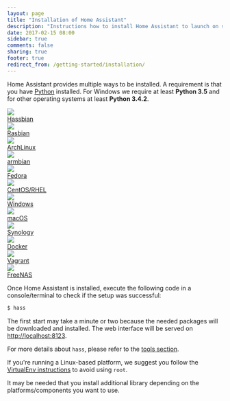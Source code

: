 ```yaml
---
layout: page
title: "Installation of Home Assistant"
description: "Instructions how to install Home Assistant to launch on start."
date: 2017-02-15 08:00
sidebar: true
comments: false
sharing: true
footer: true
redirect_from: /getting-started/installation/
---
```


Home Assistant provides multiple ways to be installed. A requirement is that you have [Python](https://www.python.org/downloads/) installed. For Windows we require at least **Python 3.5** and for other operating systems at least **Python 3.4.2**.

<div class="text-center hass-option-cards" markdown="0">
  <a class='option-card' href='/docs/hassbian/installation/'>
    <div class='img-container'>
      <img src='/images/supported_brands/home-assistant.png' />
    </div>
    <div class='title'>Hassbian</div>
  </a>
  <a class='option-card' href='/docs/installation/raspberry-pi/'>
    <div class='img-container'>
      <img src='/images/supported_brands/raspberry-pi.png' />
    </div>
    <div class='title'>Rasbian</div>
  </a>
  <a class='option-card' href='/docs/installation/archlinux/'>
    <div class='img-container'>
      <img src='/images/supported_brands/archlinux.png' />
    </div>
    <div class='title'>ArchLinux</div>
  </a>
  <a class='option-card' href='/docs/installation/armbian/'>
    <div class='img-container'>
      <img src='/images/supported_brands/armbian.png' />
    </div>
    <div class='title'>armbian</div>
  </a>
  <a class='option-card' href='/docs/installation/fedora/'>
    <div class='img-container'>
      <img src='/images/supported_brands/fedora.png' />
    </div>
    <div class='title'>Fedora</div>
  </a>
  <a class='option-card' href='/docs/installation/centos/'>
    <div class='img-container'>
      <img src='/images/supported_brands/centos.png' />
    </div>
    <div class='title'>CentOS/RHEL</div>
  </a>
  <a class='option-card' href='/docs/installation/windows/'>
    <div class='img-container'>
      <img src='/images/supported_brands/windows.png' />
    </div>
    <div class='title'>Windows</div>
  </a>
  <a class='option-card' href='/docs/installation/macos/'>
    <div class='img-container'>
      <img src='/images/supported_brands/apple.png' />
    </div>
    <div class='title'>macOS</div>
  </a>
  <a class='option-card' href='/docs/installation/synology/'>
    <div class='img-container'>
      <img src='/images/supported_brands/synology.png' />
    </div>
    <div class='title'>Synology</div>
  </a>
  <a class='option-card' href='/docs/installation/docker/'>
    <div class='img-container'>
      <img src='/images/supported_brands/docker.png' />
    </div>
    <div class='title'>Docker</div>
  </a>
  <a class='option-card' href='/docs/installation/vagrant/'>
    <div class='img-container'>
      <img src='/images/supported_brands/vagrant.png' />
    </div>
    <div class='title'>Vagrant</div>
  </a>
  <a class='option-card' href='/docs/installation/freenas/'>
    <div class='img-container'>
      <img src='/images/supported_brands/freenas.png' />
    </div>
    <div class='title'>FreeNAS</div>
  </a>
</div>

Once Home Assistant is installed, execute the following code in a console/terminal to check if the setup was successful:

```bash
$ hass
```

The first start may take a minute or two because the needed packages will be downloaded and installed. The web interface will be served on [http://localhost:8123](http://localhost:8123).

For more details about `hass`, please refer to the [tools section](/docs/tools/hass/).

If you're running a Linux-based platform, we suggest you follow the [VirtualEnv instructions](/docs/installation/virtualenv/) to avoid using `root`.

It may be needed that you install additional library depending on the platforms/components you want to use.

